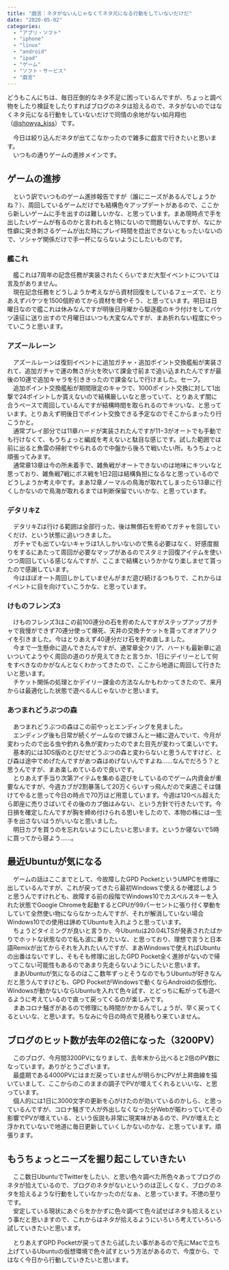```yaml
---
title: "戯言：ネタがないんじゃなくてネタ元になる行動をしていないだけだ"
date: "2020-05-02"
categories: 
  - "アプリ・ソフト"
  - "iphone"
  - "linux"
  - "android"
  - "ipad"
  - "ゲーム"
  - "ソフト・サービス"
  - "戯言"
---
```


どうもこんにちは、毎日圧倒的なネタ不足に困っているんですが、ちょっと調べ物をしたり検証をしたりすればブログのネタは拾えるので、ネタがないのではなくネタ元になる行動をしていないだけで同情の余地がない如月翔也（[@showya\_kiss](http://twitter.com/showya_kiss)）です。  
  
　今日は絞り込んだネタが出てこなかったので雑多に戯言で行きたいと思います。  
　いつもの通りゲームの進捗メインです。  

## ゲームの進捗

　という訳でいつものゲーム進捗報告ですが（誰にニーズがあるんでしょうかね？）、周回しているゲームだけでも結構色々アップデートがあるので、ここから新しいゲームに手を出すのは難しいかな、と思っています。まあ現時点で手を出したいゲームが有るのかと言われると特にないので問題ないんですが、なにか性癖に突き刺さるゲームが出た時にプレイ時間を捻出できないともったいないので、ソシャゲ関係だけで手一杯にならないようにしたいものです。  

### 艦これ

　艦これは7周年の記念任務が実装されたくらいでまだ大型イベントについては言及がありません。  
　現在記念任務をどうしようか考えながら資材回復をしているフェーズで、とりあえずバケツを1500個貯めてから資材を増やそう、と思っています。明日は日曜日なので艦これは休みなんですが明後日月曜から駆逐艦のキラ付けをしてバケツ遠征に送り出すので月曜日はいつも大変なんですが、まあ折れない程度にやっていこうと思います。  

### アズールレーン

　アズールレーンは復刻イベントに追加ガチャ・追加ポイント交換艦船が実装されて、追加ガチャで運の無さが火を吹いて課金寸前まで追い込まれたんですが最後の10連で追加キャラを引ききったので課金なしで行けました。セーフ。  
　追加ポイント交換艦船が期間限定のキャラで、1000ポイント交換に対して1出撃で24ポイントしか貰えないので結構厳しいなと思っていて、とりあえず間に合うペースで周回しているんですが結構時間を取られるのでキツいな、と思っています。とりあえず明後日でポイント交換できる予定なのでそこからまったり行こうかと。  
　通常プレイ部分では11章ハードが実装されたんですが11−3がオートでも手動でも行けなくて、もうちょっと編成を考えないと駄目な感じです。試した範囲では前に出ると魚雷の掃射でやられるので中盤から後ろで戦いたい所。もうちょっと頑張ってみます。  
　通常章13章は今の所未着手で、雑魚戦がオートできないのは地味にキツいなと思っており、雑魚戦7戦にボス戦を1日2回は結構負担になるなと思っているのでどうしようか考え中です。まあ12章ノーマルの鳥海が取れてしまったら13章に行くしかないので鳥海が取れるまでは判断保留でいいかな、と思っています。  

### デタリキZ

　デタリキZは行ける範囲は全部行った、後は無償石を貯めてガチャを回していくだけ、という状態に追いつきました。  
　ガチャでも出ていないキャラは1人しかいないので焦る必要はなく、好感度掘りをするにあたって周回が必要なマップがあるのでスタミナ回復アイテムを使いつつ周回している感じなんですが、ここまで結構というかかなり楽しませて貰ったので感謝しています。  
　今はほぼオート周回しかしていませんがまだ遊び続けるつもりで、これからはイベントに目を向けていこうかな、と思っています。  

### けものフレンズ3

　けものフレンズ3はこの前100連分の石を貯めたんですがステップアップガチャで我慢ができず70連分使って爆死、天井の交換チケットを貰ってオオアリクイを引きました。今はとりあえず40連分だけ石を貯め直しました。  
　今まで一生懸命に遊んできたんですが、通常章全クリア、ハードも最新章に追いついてようやく周回の道のりが見えてきたと言うか、1日にデイリーとして何をすべきなのかがなんとなくわかってきたので、ここから地道に周回して行きたいと思います。  
　チケット関係の処理とかデイリー課金の方法なんかもわかってきたので、来月からは最適化した状態で遊べるんじゃないかと思います。  

### あつまれどうぶつの森

　あつまれどうぶつの森はこの前やっとエンディングを見ました。  
　エンディング後も日常が続くゲームなので嫁さんと一緒に遊んでいて、今月が変わったので出る虫や釣れる魚が変わったのでまた目先が変わって楽しいです。  
　基本的には3DS版のとびだせどうぶつの森と変わらないと思うんですけど、とび森は途中でめげたんですがあつ森はめげないんですよね……なんでだろう？と思うんですが、まあ楽しめているので良いです。  
　とりあえず手当り次第アイテムを集める遊びをしているのでゲーム内資金が重要なんですが、今週カブが2割暴落して20万くらいすっ飛んだので来週こそは儲けてやると思って今日の時点で70万ほど用意しています。今週は120ベル超えたら即座に売りさばいてその後のカブ価はみない、という方針で行きたいです。今日損を確定したんですが胸を締め付けられる思いをしたので、本物の株には一生手を出さないほうがいいなと思いました。  
　明日カブを買うのを忘れないようにしたいと思います。というか寝ないで5時に買ってから寝よう……。  

## 最近Ubuntuが気になる

　ゲームの話はここまでとして、今故障したGPD PocketというUMPCを修理に出しているんですが、これが戻ってきたら最初Windowsで使えるか確認しようと思うんですけれども、故障する前の段階でWindows10でカスペルスキーを入れた状態でGoogle Chromeを起動するとCPUが99パーセントに張り付く挙動をしていて全然使い物にならなかったんですが、それが解消していない場合Windows10での使用は諦めてUbuntuを入れようと思っています。  
　ちょうどタイミングが良いと言うか、今Ubuntuは20.04LTSが発表されたばかりでホットな状態なので私も波に乗りたいな、と思っており、理想で言うと日本語Remixが出てからそれを入れたいんですが、まあWindowsで使えればUbuntuの出番はないですし、そもそも修理に出したGPD Pocket全く進捗がないので帰ってこない可能性もあるのであまり先走らないようにしたいと思います。  
　まあUbuntuが気になるのはここ数年ずっとそうなのでもうUbuntuが好きなんだと思うんですけども、GPD PocketがWindowsで動くならAndroidの仮想化、Windowsが動かないならUbuntuを入れて色々試す、とどっちに転がっても遊べるように考えているので直って戻ってくるのが楽しみです。  
　まあコロナ騒ぎがあるので修理にも時間がかかるんでしょうが、早く戻ってくるといいな、と思います。ちなみに今日の時点で見積もり来ていません。  

## ブログのヒット数が去年の2倍になった（3200PV）

　このブログ、今月間3200PVになりまして、去年末から比べると2倍のPV数になっています。ありがとうございます。  
　最盛期である4000PVにはまだ戻っていませんが明らかにPVが上昇曲線を描いていまして、ここからのこのままの調子でPVが増えてくれるといいな、と思っています。  
　個人的には1日に3000文字の更新を心がけたのが効いているのかしら、と思っているんですが、コロナ騒ぎで人が外出しなくなった分Webが賑わっていてその影響でPVが増えている、という仮説も非常に現実味があるので、PVが増えたと浮かれていないで地道に毎日更新していくしかないのかな、と思っています。頑張ります。  

## もうちょっとニーズを掘り起こしていきたい

　ここ数日UbuntuでTwitterをしたい、と思い色々調べた所色々あってブログのネタが拾えているので、ブログのネタがないというのは正しくなく、ブログのネタを拾えるような行動をしていなかったのだなぁ、と思っています。不徳の至りです。  
　安定している現状にあぐらをかかずに色々調べて色々試せばネタも拾えるという事だと思いますので、これからはネタが拾えるようにいろいろ考えていろいろ試していきたいと思います。  
  
　とりあえずGPD Pocketが戻ってきたら試したい事があるので先にMacで立ち上げているUbuntuの仮想環境で色々試すという方法があるので、今度から、ではなく今日から行動していきたいと思います。
